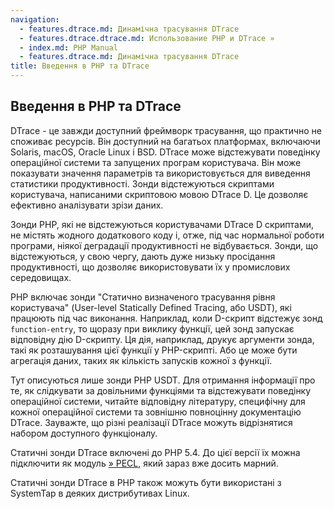 ```yaml
---
navigation:
  - features.dtrace.md: Динамічна трасування DTrace
  - features.dtrace.dtrace.md: Использование PHP и DTrace »
  - index.md: PHP Manual
  - features.dtrace.md: Динамічна трасування DTrace
title: Введення в PHP та DTrace
---
```

## Введення в PHP та DTrace

DTrace - це завжди доступний фреймворк трасування, що практично не споживає ресурсів. Він доступний на багатьох платформах, включаючи Solaris, macOS, Oracle Linux і BSD. DTrace може відстежувати поведінку операційної системи та запущених програм користувача. Він може показувати значення параметрів та використовується для виведення статистики продуктивності. Зонди відстежуються скриптами користувача, написаними скриптовою мовою DTrace D. Це дозволяє ефективно аналізувати зрізи даних.

Зонди PHP, які не відстежуються користувачами DTrace D скриптами, не містять жодного додаткового коду і, отже, під час нормальної роботи програми, ніякої деградації продуктивності не відбувається. Зонди, що відстежуються, у свою чергу, дають дуже низьку просідання продуктивності, що дозволяє використовувати їх у промислових середовищах.

PHP включає зонди "Статично визначеного трасування рівня користувача" (User-level Statically Defined Tracing, або USDT), які працюють під час виконання. Наприклад, коли D-скрипт відстежує зонд `function-entry`, то щоразу при виклику функції, цей зонд запускає відповідну дію D-скрипту. Ця дія, наприклад, друкує аргументи зонда, такі як розташування цієї функції у PHP-скрипті. Або це може бути агрегація даних, таких як кількість запусків кожної з функції.

Тут описуються лише зонди PHP USDT. Для отримання інформації про те, як слідкувати за довільними функціями та відстежувати поведінку операційної системи, читайте відповідну літературу, специфічну для кожної операційної системи та зовнішню повноцінну документацію DTrace. Зауважте, що різні реалізації DTrace можуть відрізнятися набором доступного функціоналу.

Статичні зонди DTrace включені до PHP 5.4. До цієї версії їх можна підключити як модуль [» PECL](https://pecl.php.net/), який зараз вже досить марний.

Статичні зонди DTrace в PHP також можуть бути використані з SystemTap в деяких дистрибутивах Linux.
